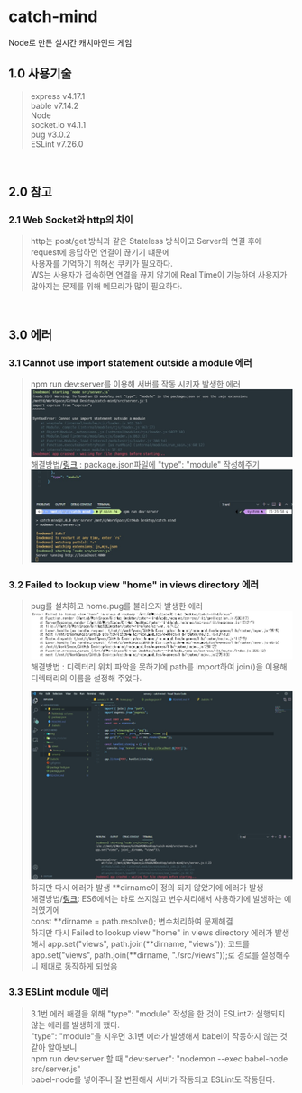 # catch-mind

Node로 만든 실시간 캐치마인드 게임

## 1.0 사용기술

> express v4.17.1  
> bable v7.14.2  
> Node  
> socket.io v4.1.1  
> pug v3.0.2  
> ESLint v7.26.0

<br>

## 2.0 참고

### 2.1 Web Socket와 http의 차이

> http는 post/get 방식과 같은 Stateless 방식이고 Server와 연결 후에 request에 응답하면 연결이 끊기기 떄문에  
> 사용자를 기억하기 위해선 쿠키가 필요하다.  
> WS는 사용자가 접속하면 연결을 끊지 않기에 Real Time이 가능하며 사용자가 많아지는 문제를 위해 메모리가 많이 필요하다.

<br>

## 3.0 에러

### 3.1 Cannot use import statement outside a module 에러

> npm run dev:server를 이용해 서버를 작동 시키자 발생한 에러  
> ![img](./img/error_01.jpg)  
> 해결방법/[링크](https://takeknowledge.netlify.app/bugfix/cannot-use-import-statement-outside-a-module/) : package.json파일에 "type": "module" 작성해주기  
> ![img](./img/error_01_result.jpg)

### 3.2 Failed to lookup view "home" in views directory 에러

> pug를 설치하고 home.pug를 불러오자 발생한 에러  
> ![img](./img/error_02.jpg)  
> 해결방법 : 디렉터리 위치 파악을 못하기에 path를 import하여 join()을 이용해 디렉터리의 이름을 설정해 주었다.
>
> ![img](./img/error_02-1.jpg)  
> 하지만 다시 에러가 발생 **dirname이 정의 되지 않았기에 에러가 발생  
> 해결방법/[링크](https://codenbike.tistory.com/221): ES6에서는 바로 쓰지않고 변수처리해서 사용하기에 발생하는 에러였기에  
> const **dirname = path.resolve(); 변수처리하여 문제해결  
> 하지만 다시 Failed to lookup view "home" in views directory 에러가 발생해서
> app.set("views", path.join(**dirname, "views")); 코드를  
> app.set("views", path.join(**dirname, "./src/views"));로 경로를 설정해주니 제대로 동작하게 되었음

### 3.3 ESLint module 에러

> 3.1번 에러 해결을 위해 "type": "module" 작성을 한 것이 ESLint가 실행되지 않는 에러를 발생하게 했다.  
> "type": "module"을 지우면 3.1번 에러가 발생해서 babel이 작동하지 않는 것 같아 알아보니  
> npm run dev:server 할 때 "dev:server": "nodemon --exec babel-node src/server.js"  
> babel-node를 넣어주니 잘 변환해서 서버가 작동되고 ESLint도 작동된다.

